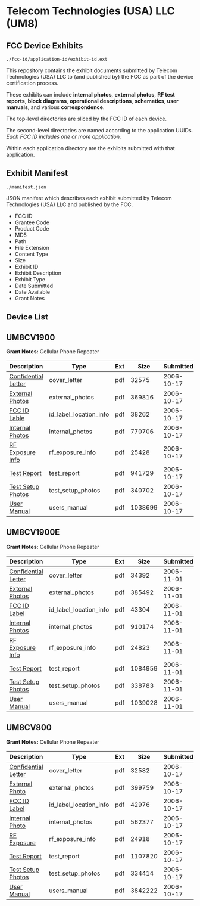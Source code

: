 # Telecom Technologies (USA) LLC (UM8)
## FCC Device Exhibits

```
./fcc-id/application-id/exhibit-id.ext
```

This repository contains the exhibit documents submitted by Telecom Technologies (USA) LLC to (and published by) the FCC as part of the device certification process.

These exhibits can include **internal photos**, **external photos**, **RF test reports**, **block diagrams**, **operational descriptions**, **schematics**, **user manuals**, and various **correspondence**.

The top-level directories are sliced by the FCC ID of each device.

The second-level directories are named according to the application UUIDs. *Each FCC ID includes one or more application.*

Within each application directory are the exhibits submitted with that application. 

## Exhibit Manifest

```
./manifest.json
```

JSON manifest which describes each exhibit submitted by Telecom Technologies (USA) LLC and published by the FCC.

- FCC ID
- Grantee Code
- Product Code
- MD5
- Path
- File Extension
- Content Type
- Size
- Exhibit ID
- Exhibit Description
- Exhibit Type
- Date Submitted
- Date Available
- Grant Notes

## Device List
## UM8CV1900
**Grant Notes:** Cellular Phone Repeater

| Description | Type | Ext | Size | Submitted | Available |
| ----------- | ---- | --- | ---- | --------- | --------- |
| [Confidential Letter](UM8CV1900/78e673a31764c18610f40ad8f9d6536b/717163.pdf) | cover_letter | pdf | 32575 | 2006-10-17 | 2006-10-17 |
| [External Photos](UM8CV1900/78e673a31764c18610f40ad8f9d6536b/717173.pdf) | external_photos | pdf | 369816 | 2006-10-17 | 2006-10-17 |
| [FCC ID Lable](UM8CV1900/78e673a31764c18610f40ad8f9d6536b/717172.pdf) | id_label_location_info | pdf | 38262 | 2006-10-17 | 2006-10-17 |
| [Internal Photos](UM8CV1900/78e673a31764c18610f40ad8f9d6536b/717171.pdf) | internal_photos | pdf | 770706 | 2006-10-17 | 2006-10-17 |
| [RF Exposure Info](UM8CV1900/78e673a31764c18610f40ad8f9d6536b/717174.pdf) | rf_exposure_info | pdf | 25428 | 2006-10-17 | 2006-10-17 |
| [Test Report](UM8CV1900/78e673a31764c18610f40ad8f9d6536b/717165.pdf) | test_report | pdf | 941729 | 2006-10-17 | 2006-10-17 |
| [Test Setup Photos](UM8CV1900/78e673a31764c18610f40ad8f9d6536b/717166.pdf) | test_setup_photos | pdf | 340702 | 2006-10-17 | 2006-10-17 |
| [User Manual](UM8CV1900/78e673a31764c18610f40ad8f9d6536b/717164.pdf) | users_manual | pdf | 1038699 | 2006-10-17 | 2006-10-17 |
## UM8CV1900E
**Grant Notes:** Cellular Phone Repeater

| Description | Type | Ext | Size | Submitted | Available |
| ----------- | ---- | --- | ---- | --------- | --------- |
| [Confidential Letter](UM8CV1900E/83e486314b838ecfedb601a163394094/723216.pdf) | cover_letter | pdf | 34392 | 2006-11-01 | 2006-11-01 |
| [External Photos](UM8CV1900E/83e486314b838ecfedb601a163394094/723226.pdf) | external_photos | pdf | 385492 | 2006-11-01 | 2006-11-01 |
| [FCC ID Label](UM8CV1900E/83e486314b838ecfedb601a163394094/723225.pdf) | id_label_location_info | pdf | 43304 | 2006-11-01 | 2006-11-01 |
| [Internal Photos](UM8CV1900E/83e486314b838ecfedb601a163394094/723224.pdf) | internal_photos | pdf | 910174 | 2006-11-01 | 2006-11-01 |
| [RF Exposure Info](UM8CV1900E/83e486314b838ecfedb601a163394094/723227.pdf) | rf_exposure_info | pdf | 24823 | 2006-11-01 | 2006-11-01 |
| [Test Report](UM8CV1900E/83e486314b838ecfedb601a163394094/723218.pdf) | test_report | pdf | 1084959 | 2006-11-01 | 2006-11-01 |
| [Test Setup Photos](UM8CV1900E/83e486314b838ecfedb601a163394094/723219.pdf) | test_setup_photos | pdf | 338783 | 2006-11-01 | 2006-11-01 |
| [User Manual](UM8CV1900E/83e486314b838ecfedb601a163394094/723217.pdf) | users_manual | pdf | 1039028 | 2006-11-01 | 2006-11-01 |
## UM8CV800
**Grant Notes:** Cellular Phone Repeater

| Description | Type | Ext | Size | Submitted | Available |
| ----------- | ---- | --- | ---- | --------- | --------- |
| [Confidential Letter](UM8CV800/59b819b9c26613d49eec0d64f5d9e44c/717151.pdf) | cover_letter | pdf | 32582 | 2006-10-17 | 2006-10-17 |
| [External Photo](UM8CV800/59b819b9c26613d49eec0d64f5d9e44c/717159.pdf) | external_photos | pdf | 399759 | 2006-10-17 | 2006-10-17 |
| [FCC ID Label](UM8CV800/59b819b9c26613d49eec0d64f5d9e44c/717158.pdf) | id_label_location_info | pdf | 42976 | 2006-10-17 | 2006-10-17 |
| [Internal Photo](UM8CV800/59b819b9c26613d49eec0d64f5d9e44c/717157.pdf) | internal_photos | pdf | 562377 | 2006-10-17 | 2006-10-17 |
| [RF Exposure](UM8CV800/59b819b9c26613d49eec0d64f5d9e44c/717161.pdf) | rf_exposure_info | pdf | 24918 | 2006-10-17 | 2006-10-17 |
| [Test Report](UM8CV800/59b819b9c26613d49eec0d64f5d9e44c/717153.pdf) | test_report | pdf | 1107820 | 2006-10-17 | 2006-10-17 |
| [Test Setup Photos](UM8CV800/59b819b9c26613d49eec0d64f5d9e44c/717162.pdf) | test_setup_photos | pdf | 334414 | 2006-10-17 | 2006-10-17 |
| [User Manual](UM8CV800/59b819b9c26613d49eec0d64f5d9e44c/717152.pdf) | users_manual | pdf | 3842222 | 2006-10-17 | 2006-10-17 |
